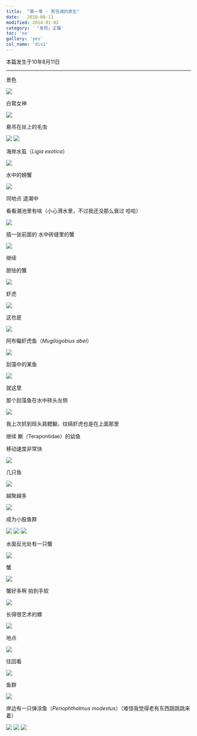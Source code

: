 ```yaml
---
title:  "第一季 · 筼筜湖的原生"
date:   2010-08-11
modified: 2014-01-02
category: '「发现」正篇'
toc: 'no'
gallery: 'yes'
col_name: 'dis1'
---
```


本篇发生于10年8月11日

---

景色

<img class='disc' src='https://i.postimg.cc/jdzxqZgh/1.jpg'>

白鹭女神

<img class='disc' src='https://i.postimg.cc/hGGcrgSC/2.jpg'>

悬吊在丝上的毛虫

<img class='disc' src='https://i.postimg.cc/15xRZLHt/3.jpg'>

<img class='disc' src='https://i.postimg.cc/SxdmCjp2/4.jpg'>

海岸水虱（<i>Ligia exotica</i>）

<img class='disc' src='https://i.postimg.cc/cJ5ZkjCd/5.jpg'>

水中的螃蟹

<img class='disc' src='https://i.postimg.cc/4dDGs9pM/6.jpg'>

同地点 退潮中

看看潮池里有啥（小心滑水里，不过我还没那么衰过 哈哈）

<img class='disc' src='https://i.postimg.cc/V6rwxR0n/7.jpg'>

插一张前面的 水中砖缝里的蟹

<img class='disc' src='https://i.postimg.cc/zG8JyK4Y/8.jpg'>

继续


胆怯的蟹

<img class='disc' src='https://i.postimg.cc/8PVGYLpf/9.jpg'>

虾虎

<img class='disc' src='https://i.postimg.cc/5tjWz33T/10.jpg'>

这也是

<img class='disc' src='https://i.postimg.cc/TPSMJDNw/11.jpg'>

阿布鲻虾虎鱼（<i>Mugilogobius abei</i>）

<img class='disc' src='https://i.postimg.cc/90d62NmR/12.jpg'>

刮藻中的某鱼

<img class='disc' src='https://i.postimg.cc/WzLBQPvc/13.jpg'>

就这里


那个刮藻鱼在水中砖头左侧

<img class='disc' src='https://i.postimg.cc/Gm7ZbDCQ/14.jpg'>

我上次抓到班头肩鳃鳚，纹缟虾虎也是在上面那里


继续 鯻（Terapontidae）的幼鱼


移动速度非常快

<img class='disc' src='https://i.postimg.cc/66CJCTrW/15.jpg'>

几只鱼

<img class='disc' src='https://i.postimg.cc/XY7RM8Tq/16.jpg'>

越聚越多

<img class='disc' src='https://i.postimg.cc/R02yHzqJ/17.jpg'>

成为小股鱼群

<img class='disc' src='https://i.postimg.cc/TPKB1P2X/18.jpg'>

<img class='disc' src='https://i.postimg.cc/hv156zsV/19.jpg'>

<img class='disc' src='https://i.postimg.cc/x14FwSvp/20.jpg'>

水面反光处有一只蟹

<img class='disc' src='https://i.postimg.cc/MpTF3GQj/21.jpg'>

蟹

<img class='disc' src='https://i.postimg.cc/QNQwHwDV/22.jpg'>

蟹好多啊 拍到手软

<img class='disc' src='https://i.postimg.cc/dtnf9CLY/23.jpg'>

长得很艺术的螺

<img class='disc' src='https://i.postimg.cc/Zn4f8Ymn/24.jpg'>

地点

<img class='disc' src='https://i.postimg.cc/qMBbg7QZ/25.jpg'>

往回看

<img class='disc' src='https://i.postimg.cc/HkV64Pqw/27.jpg'>

鱼群

<img class='disc' src='https://i.postimg.cc/sgqwn4zt/28.jpg'>

岸边有一只弹涂鱼（<i>Periophthalmus modestus</i>）（难怪我觉得老有东西跳跳跳来着）

<img class='disc' src='https://i.postimg.cc/ydXj8qRH/30.jpg'>

<img class='disc' src='https://i.postimg.cc/Dw9PQfdh/31.jpg'>

<img class='disc' src='https://i.postimg.cc/NGDbhcY8/32.jpg'>
